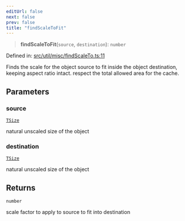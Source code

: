 ```yaml
---
editUrl: false
next: false
prev: false
title: "findScaleToFit"
---
```


> **findScaleToFit**(`source`, `destination`): `number`

Defined in: [src/util/misc/findScaleTo.ts:11](https://github.com/fabricjs/fabric.js/blob/977f797255d8c56b5b68360b0d45bed33697d2e8/src/util/misc/findScaleTo.ts#L11)

Finds the scale for the object source to fit inside the object destination,
keeping aspect ratio intact.
respect the total allowed area for the cache.

## Parameters

### source

[`TSize`](/api/type-aliases/tsize/)

natural unscaled size of the object

### destination

[`TSize`](/api/type-aliases/tsize/)

natural unscaled size of the object

## Returns

`number`

scale factor to apply to source to fit into destination
